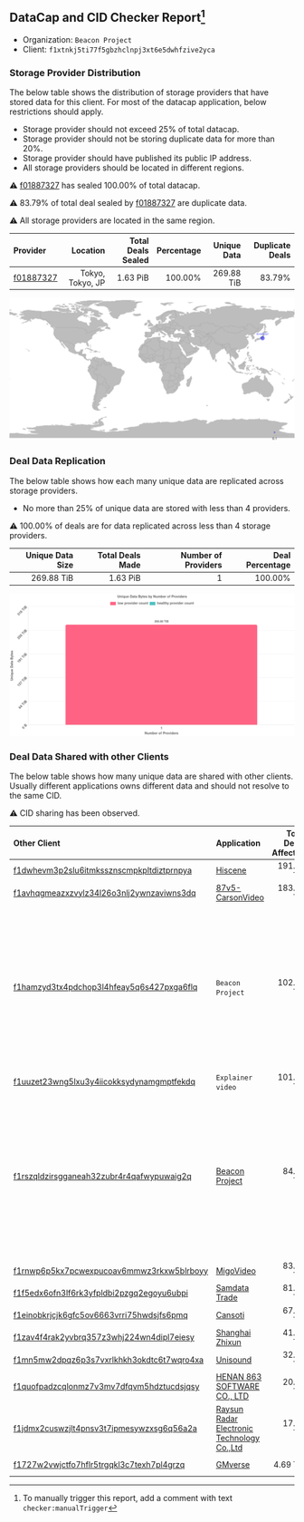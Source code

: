 ## DataCap and CID Checker Report[^1]
 - Organization: `Beacon Project`
 - Client: `f1xtnkj5ti77f5gbzhclnpj3xt6e5dwhfzive2yca`
### Storage Provider Distribution
The below table shows the distribution of storage providers that have stored data for this client.
For most of the datacap application, below restrictions should apply.
 - Storage provider should not exceed 25% of total datacap.
 - Storage provider should not be storing duplicate data for more than 20%.
 - Storage provider should have published its public IP address.
 - All storage providers should be located in different regions.

⚠️ [f01887327](https://filfox.info/en/address/f01887327) has sealed 100.00% of total datacap.

⚠️ 83.79% of total deal sealed by [f01887327](https://filfox.info/en/address/f01887327) are duplicate data.

⚠️ All storage providers are located in the same region.

| Provider                                              |         Location | Total Deals Sealed | Percentage | Unique Data | Duplicate Deals |
| :---------------------------------------------------- | ---------------: | -----------------: | ---------: | ----------: | --------------: |
| [f01887327](https://filfox.info/en/address/f01887327) | Tokyo, Tokyo, JP |           1.63 PiB |    100.00% |  269.88 TiB |          83.79% |

![Provider Distribution](https://raw.githubusercontent.com/data-preservation-programs/filplus-checker-assets/main/filecoin-project/filecoin-plus-large-datasets/issues/482/1671008225118.png)
### Deal Data Replication
The below table shows how each many unique data are replicated across storage providers.
- No more than 25% of unique data are stored with less than 4 providers.

⚠️ 100.00% of deals are for data replicated across less than 4 storage providers.

| Unique Data Size | Total Deals Made | Number of Providers | Deal Percentage |
| ---------------: | ---------------: | ------------------: | --------------: |
|       269.88 TiB |         1.63 PiB |                   1 |         100.00% |

![Replication Distribution](https://raw.githubusercontent.com/data-preservation-programs/filplus-checker-assets/main/filecoin-project/filecoin-plus-large-datasets/issues/482/1671008225844.png)
### Deal Data Shared with other Clients
The below table shows how many unique data are shared with other clients.
Usually different applications owns different data and should not resolve to the same CID.

⚠️ CID sharing has been observed.

| Other Client                                                                                                          | Application                                                                                                                | Total Deals Affected | Unique CIDs |                                                                                 Verifier |
| :-------------------------------------------------------------------------------------------------------------------- | :------------------------------------------------------------------------------------------------------------------------- | -------------------: | ----------: | ---------------------------------------------------------------------------------------: |
| [f1dwhevm3p2slu6itmkssznscmpkpltdiztprnpya](https://filfox.info/en/address/f1dwhevm3p2slu6itmkssznscmpkpltdiztprnpya) | [Hiscene](https://github.com/filecoin-project/filecoin-plus-large-datasets/issues/548)                                     |           191.81 TiB |         724 |                                                                          LDN v3 multisig |
| [f1avhqgmeazxzvylz34l26o3nlj2ywnzaviwns3dq](https://filfox.info/en/address/f1avhqgmeazxzvylz34l26o3nlj2ywnzaviwns3dq) | [87v5\-CarsonVideo](https://github.com/filecoin-project/filecoin-plus-large-datasets/issues/392)                           |           183.69 TiB |         765 |                                                                          LDN v3 multisig |
| [f1hamzyd3tx4pdchop3l4hfeay5q6s427pxga6flq](https://filfox.info/en/address/f1hamzyd3tx4pdchop3l4hfeay5q6s427pxga6flq) | `Beacon Project`                                                                                                           |           102.69 TiB |         541 | Project Beacon, 12 LDNs LDN # 444, 446, 447, 448, 474, 475, 476, 477, 479, 480, 481, 482 |
| [f1uuzet23wng5lxu3y4iicokksydynamgmptfekdq](https://filfox.info/en/address/f1uuzet23wng5lxu3y4iicokksydynamgmptfekdq) | `Explainer video`                                                                                                          |           101.44 TiB |         439 |                                                                                 LDN # 65 |
| [f1rszqldzirsgganeah32zubr4r4qafwypuwaig2q](https://filfox.info/en/address/f1rszqldzirsgganeah32zubr4r4qafwypuwaig2q) | [Beacon Project](https://github.com/filecoin-project/filecoin-plus-large-datasets/issues/477)                              |            84.38 TiB |         488 | Project Beacon, 12 LDNs LDN # 444, 446, 447, 448, 474, 475, 476, 477, 479, 480, 481, 482 |
| [f1rnwp6p5kx7pcwexpucoav6mmwz3rkxw5blrboyy](https://filfox.info/en/address/f1rnwp6p5kx7pcwexpucoav6mmwz3rkxw5blrboyy) | [MigoVideo](https://github.com/filecoin-project/filecoin-plus-large-datasets/issues/517)                                   |            83.81 TiB |         340 |                                                                          LDN v3 multisig |
| [f1f5edx6ofn3lf6rk3yfpldbi2pzgq2egoyu6ubpi](https://filfox.info/en/address/f1f5edx6ofn3lf6rk3yfpldbi2pzgq2egoyu6ubpi) | [Samdata Trade](https://github.com/filecoin-project/filecoin-plus-large-datasets/issues/382)                               |            81.00 TiB |         300 |                                                                          LDN v3 multisig |
| [f1einobkrjcjk6gfc5ov6663vrri75hwdsjfs6pmq](https://filfox.info/en/address/f1einobkrjcjk6gfc5ov6663vrri75hwdsjfs6pmq) | [Cansoti](https://github.com/filecoin-project/filecoin-plus-large-datasets/issues/640)                                     |            67.25 TiB |         243 |                                                                          LDN v3 multisig |
| [f1zav4f4rak2yvbrq357z3whj224wn4dipl7eiesy](https://filfox.info/en/address/f1zav4f4rak2yvbrq357z3whj224wn4dipl7eiesy) | [Shanghai Zhixun](https://github.com/filecoin-project/filecoin-plus-large-datasets/issues/628)                             |            41.44 TiB |         182 |                                                                          LDN v3 multisig |
| [f1mn5mw2dpqz6p3s7vxrlkhkh3okdtc6t7wqro4xa](https://filfox.info/en/address/f1mn5mw2dpqz6p3s7vxrlkhkh3okdtc6t7wqro4xa) | [Unisound](https://github.com/filecoin-project/filecoin-plus-large-datasets/issues/577)                                    |            32.75 TiB |         142 |                                                                          LDN v3 multisig |
| [f1quofpadzcqlonmz7v3mv7dfqvm5hdztucdsjqsy](https://filfox.info/en/address/f1quofpadzcqlonmz7v3mv7dfqvm5hdztucdsjqsy) | [HENAN 863 SOFTWARE CO\., LTD](https://github.com/filecoin-project/filecoin-plus-large-datasets/issues/468)                |            20.94 TiB |         130 |                                                                          LDN v3 multisig |
| [f1jdmx2cuswzjlt4pnsv3t7ipmesywzxsg6q56a2a](https://filfox.info/en/address/f1jdmx2cuswzjlt4pnsv3t7ipmesywzxsg6q56a2a) | [Raysun Radar Electronic Technology Co\.,Ltd](https://github.com/filecoin-project/filecoin-plus-large-datasets/issues/884) |            17.19 TiB |          87 |                                                                          LDN v3 multisig |
| [f1727w2vwjctfo7hflr5trgqkl3c7texh7pl4grzq](https://filfox.info/en/address/f1727w2vwjctfo7hflr5trgqkl3c7texh7pl4grzq) | [GMverse](https://github.com/filecoin-project/filecoin-plus-large-datasets/issues/365)                                     |             4.69 TiB |          11 |                                                                          LDN v3 multisig |

[^1]: To manually trigger this report, add a comment with text `checker:manualTrigger`
